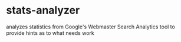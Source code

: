 # stats-analyzer
analyzes statistics from Google's Webmaster Search Analytics tool to provide hints as to what needs work
